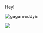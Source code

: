 Hey! <p align="left"> <img src="https://komarev.com/ghpvc/?username=gaganreddyin&label=Profile%20views&color=0e75b6&style=flat" alt="gaganreddyin" /> </p>

![](http://github-profile-summary-cards.vercel.app/api/cards/stats?username=GaganReddyin&theme=tokyonight)










